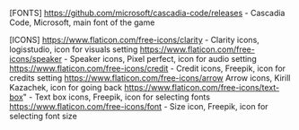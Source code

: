 

[FONTS]
https://github.com/microsoft/cascadia-code/releases - Cascadia Code, Microsoft, main font of the game


[ICONS]
https://www.flaticon.com/free-icons/clarity - Clarity icons, logisstudio, icon for visuals setting
https://www.flaticon.com/free-icons/speaker - Speaker icons, Pixel perfect, icon for audio setting
https://www.flaticon.com/free-icons/credit - Credit icons, Freepik, icon for credits setting
https://www.flaticon.com/free-icons/arrow Arrow icons, Kirill Kazachek, icon for going back
https://www.flaticon.com/free-icons/text-box" - Text box icons, Freepik, icon for selecting fonts
https://www.flaticon.com/free-icons/font - Size icon, Freepik, icon for selecting font size</a>
